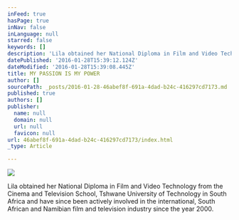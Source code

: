 ```yaml
---
inFeed: true
hasPage: true
inNav: false
inLanguage: null
starred: false
keywords: []
description: 'Lila obtained her National Diploma in Film and Video Technology from the Cinema and Television School, Tshwane University of Technology in South Africa and have since been actively involved in the international, South African and Namibian film and television industry since the year 2000.'
datePublished: '2016-01-28T15:39:12.124Z'
dateModified: '2016-01-28T15:39:08.445Z'
title: MY PASSION IS MY POWER
author: []
sourcePath: _posts/2016-01-28-46abef8f-691a-4dad-b24c-416297cd7173.md
published: true
authors: []
publisher:
  name: null
  domain: null
  url: null
  favicon: null
url: 46abef8f-691a-4dad-b24c-416297cd7173/index.html
_type: Article

---
```

![](https://the-grid-user-content.s3-us-west-2.amazonaws.com/19c41d6d-525e-4938-bd5c-1ff7fc28bc9d.jpg)

Lila obtained her National Diploma in Film and Video Technology from the Cinema and
Television School, Tshwane University of Technology in South Africa and have since
been actively involved in the international, South African and Namibian film and television industry since the year 2000\.